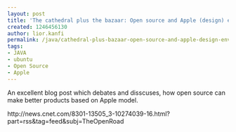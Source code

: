```yaml
---
layout: post
title: 'The cathedral plus the bazaar: Open source and Apple (design) envy'
created: 1246456130
author: lior.kanfi
permalink: /java/cathedral-plus-bazaar-open-source-and-apple-design-envy
tags:
- JAVA
- ubuntu
- Open Source
- Apple
---
```

<p>An excellent blog post which debates and disscuses, how open source can make better products based on Apple model.</p>
<p>http://news.cnet.com/8301-13505_3-10274039-16.html?part=rss&amp;tag=feed&amp;subj=TheOpenRoad</p>
